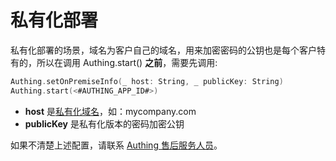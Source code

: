 # 私有化部署

<LastUpdated/>

私有化部署的场景，域名为客户自己的域名，用来加密密码的公钥也是每个客户特有的，所以在调用 Authing.start() **之前**，需要先调用:

```swift
Authing.setOnPremiseInfo(_ host: String, _ publicKey: String)
Authing.start(<#AUTHING_APP_ID#>)
```

* **host** 是[私有化域名](https://docs.authing.cn/v2/guides/customize/domain/customized-domain.html)，如：mycompany.com
* **publicKey** 是私有化版本的密码加密公钥

如果不清楚上述配置，请联系 [Authing 售后服务人员](csm@authing.cn)。